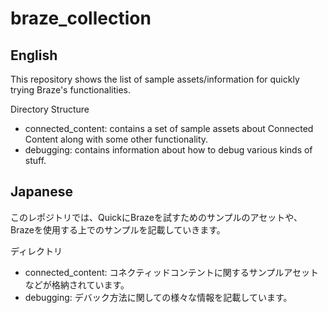 # braze_collection

## English

This repository shows the list of sample assets/information for quickly trying Braze's functionalities.

Directory Structure
- connected_content: contains a set of sample assets about Connected Content along with some other functionality.
- debugging: contains information about how to debug various kinds of stuff.

## Japanese

このレポジトリでは、QuickにBrazeを試すためのサンプルのアセットや、Brazeを使用する上でのサンプルを記載していきます。

ディレクトリ
- connected_content: コネクティッドコンテントに関するサンプルアセットなどが格納されています。
- debugging: デバック方法に関しての様々な情報を記載しています。

